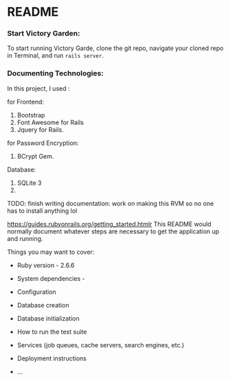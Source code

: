 # README

### Start Victory Garden:
To start running Victory Garde, clone the git repo, navigate your cloned repo in Terminal, and run `rails server`. 


### Documenting Technologies:

In this project, I used :

for Frontend:
1. Bootstrap
2. Font Awesome for Rails
3. Jquery for Rails. 

for Password Encryption:
1. BCrypt Gem. 

Database:
1. SQLite 3
2. 

TODO: finish writing documentation: 
work on making this RVM so no one has to install anything lol

https://guides.rubyonrails.org/getting_started.htmlr
This README would normally document whatever steps are necessary to get the
application up and running.

Things you may want to cover:

* Ruby version - 2.6.6

* System dependencies - 

* Configuration

* Database creation

* Database initialization

* How to run the test suite

* Services (job queues, cache servers, search engines, etc.)

* Deployment instructions

* ...
